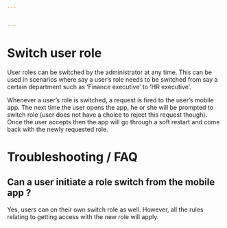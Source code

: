 ```yaml
---


---
```


<h1 id="switch-user-role">Switch user role</h1>
<p>User roles can be switched by the administrator at any time. This can be used in scenarios where say a user’s role needs to be switched from say a certain department such as ‘Finance executive’ to ‘HR executive’.</p>
<p>Whenever a user’s role is switched, a request is fired to the user’s mobile app. The next time the user opens the app, he or she will be prompted to switch role (user does not have a choice to reject this request though). Once the user accepts then the app will go through a soft restart and come back with the newly requested role.</p>
<h1 id="troubleshooting--faq">Troubleshooting / FAQ</h1>
<h2 id="can-a-user-initiate-a-role-switch-from-the-mobile-app-">Can a user initiate a role switch from the mobile app ?</h2>
<p>Yes, users can on their own switch role as well. However, all the rules relating to getting access with the new role will apply.</p>

